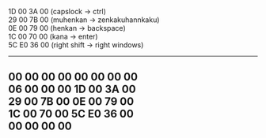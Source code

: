 1D 00 3A 00 (capslock -> ctrl)  
29 00 7B 00 (muhenkan -> zenkakuhannkaku)  
0E 00 79 00 (henkan -> backspace)  
1C 00 70 00 (kana -> enter)  
5C E0 36 00 (right shift -> right windows)  

--------
00 00 00 00 00 00 00 00  
06 00 00 00 1D 00 3A 00  
29 00 7B 00 0E 00 79 00  
1C 00 70 00 5C E0 36 00  
00 00 00 00  
--------
